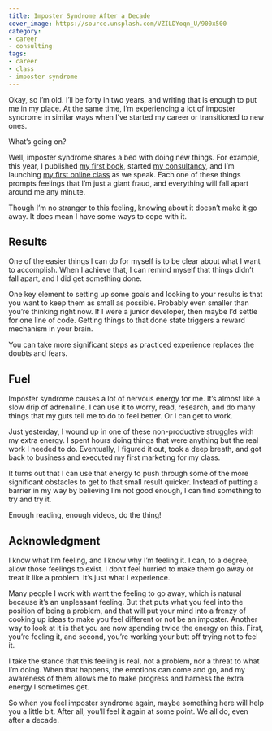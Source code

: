 ```yaml
---
title: Imposter Syndrome After a Decade
cover_image: https://source.unsplash.com/VZILDYoqn_U/900x500
category:
- career
- consulting
tags: 
- career
- class
- imposter syndrome
---
```

Okay, so I’m old. I’ll be forty in two years, and writing that is enough to put me in my place. At the same time, I’m experiencing a lot of imposter syndrome in similar ways when I’ve started my career or transitioned to new ones.

What’s going on?

Well, imposter syndrome shares a bed with doing new things. For example, this year, I published [my first book](http://landthejob.ryanlatta.com), started [my consultancy](https://ryanlatta.com), and I’m launching [my first online class](http://your10kresume.ryanlatta.com) as we speak. Each one of these things prompts feelings that I’m just a giant fraud, and everything will fall apart around me any minute.

Though I’m no stranger to this feeling, knowing about it doesn’t make it go away. It does mean I have some ways to cope with it.

## Results

One of the easier things I can do for myself is to be clear about what I want to accomplish. When I achieve that, I can remind myself that things didn’t fall apart, and I did get something done.

One key element to setting up some goals and looking to your results is that you want to keep them as small as possible. Probably even smaller than you’re thinking right now. If I were a junior developer, then maybe I’d settle for one line of code. Getting things to that done state triggers a reward mechanism in your brain.

You can take more significant steps as practiced experience replaces the doubts and fears.

## Fuel

Imposter syndrome causes a lot of nervous energy for me. It’s almost like a slow drip of adrenaline. I can use it to worry, read, research, and do many things that my guts tell me to do to feel better. Or I can get to work.

Just yesterday, I wound up in one of these non-productive struggles with my extra energy. I spent hours doing things that were anything but the real work I needed to do. Eventually, I figured it out, took a deep breath, and got back to business and executed my first marketing for my class.

It turns out that I can use that energy to push through some of the more significant obstacles to get to that small result quicker. Instead of putting a barrier in my way by believing I’m not good enough, I can find something to try and try it.

Enough reading, enough videos, do the thing!

## Acknowledgment

I know what I’m feeling, and I know why I’m feeling it. I can, to a degree, allow those feelings to exist. I don’t feel hurried to make them go away or treat it like a problem. It’s just what I experience.

Many people I work with want the feeling to go away, which is natural because it’s an unpleasant feeling. But that puts what you feel into the position of being a problem, and that will put your mind into a frenzy of cooking up ideas to make you feel different or not be an imposter. Another way to look at it is that you are now spending twice the energy on this. First, you’re feeling it, and second, you’re working your butt off trying not to feel it.

I take the stance that this feeling is real, not a problem, nor a threat to what I’m doing. When that happens, the emotions can come and go, and my awareness of them allows me to make progress and harness the extra energy I sometimes get.

So when you feel imposter syndrome again, maybe something here will help you a little bit. After all, you’ll feel it again at some point. We all do, even after a decade.
